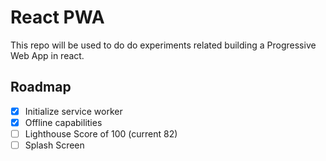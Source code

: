 # React PWA

This repo will be used to do do experiments related building a Progressive Web App in react.

## Roadmap

- [x] Initialize service worker
- [x] Offline capabilities
- [ ] Lighthouse Score of 100 (current 82)
- [ ] Splash Screen